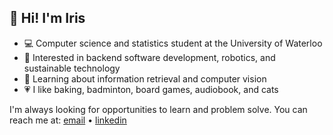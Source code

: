 ## 🌷 Hi! I'm Iris 
- 💻 Computer science and statistics student at the University of Waterloo
- 💭 Interested in backend software development, robotics, and sustainable technology
- 🌱 Learning about information retrieval and computer vision
- 💗 I like baking, badminton, board games, audiobook, and cats

I'm always looking for opportunities to learn and problem solve. You can reach me at: [email](mailto:i3mo@uwaterloo.ca) • [linkedin](https://www.linkedin.com/in/iris-zq-mo/)

<!--
**Irisimoo/Irisimoo** is a ✨ _special_ ✨ repository because its `README.md` (this file) appears on your GitHub profile.

Here are some ideas to get you started:

- 🔭 I’m currently working on ...
- 🌱 I’m currently learning ...
- 👯 I’m looking to collaborate on ...
- 🤔 I’m looking for help with ...
- 💬 Ask me about ...
- 📫 How to reach me: ...
- 😄 Pronouns: ...
- ⚡ Fun fact: ...
-->
